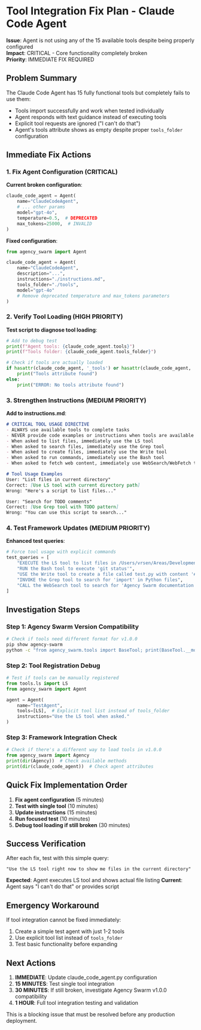 # Tool Integration Fix Plan - Claude Code Agent

**Issue**: Agent is not using any of the 15 available tools despite being properly configured  
**Impact**: CRITICAL - Core functionality completely broken  
**Priority**: IMMEDIATE FIX REQUIRED

## Problem Summary

The Claude Code Agent has 15 fully functional tools but completely fails to use them:
- Tools import successfully and work when tested individually
- Agent responds with text guidance instead of executing tools
- Explicit tool requests are ignored ("I can't do that")
- Agent's tools attribute shows as empty despite proper `tools_folder` configuration

## Immediate Fix Actions

### 1. Fix Agent Configuration (CRITICAL)

**Current broken configuration**:
```python
claude_code_agent = Agent(
    name="ClaudeCodeAgent",
    # ... other params
    model="gpt-4o",
    temperature=0.5,  # DEPRECATED
    max_tokens=25000,  # INVALID
)
```

**Fixed configuration**:
```python
from agency_swarm import Agent

claude_code_agent = Agent(
    name="ClaudeCodeAgent",
    description="...",
    instructions="./instructions.md",
    tools_folder="./tools",
    model="gpt-4o"
    # Remove deprecated temperature and max_tokens parameters
)
```

### 2. Verify Tool Loading (HIGH PRIORITY)

**Test script to diagnose tool loading**:
```python
# Add to debug test
print(f"Agent tools: {claude_code_agent.tools}")
print(f"Tools folder: {claude_code_agent.tools_folder}")

# Check if tools are actually loaded
if hasattr(claude_code_agent, '_tools') or hasattr(claude_code_agent, 'tools'):
    print("Tools attribute found")
else:
    print("ERROR: No tools attribute found")
```

### 3. Strengthen Instructions (MEDIUM PRIORITY)

**Add to instructions.md**:
```markdown
# CRITICAL TOOL USAGE DIRECTIVE
- ALWAYS use available tools to complete tasks
- NEVER provide code examples or instructions when tools are available
- When asked to list files, immediately use the LS tool
- When asked to search files, immediately use the Grep tool  
- When asked to create files, immediately use the Write tool
- When asked to run commands, immediately use the Bash tool
- When asked to fetch web content, immediately use WebSearch/WebFetch tools

# Tool Usage Examples
User: "List files in current directory"
Correct: [Use LS tool with current directory path]
Wrong: "Here's a script to list files..."

User: "Search for TODO comments"  
Correct: [Use Grep tool with TODO pattern]
Wrong: "You can use this script to search..."
```

### 4. Test Framework Updates (MEDIUM PRIORITY)

**Enhanced test queries**:
```python
# Force tool usage with explicit commands
test_queries = [
    "EXECUTE the LS tool to list files in /Users/vrsen/Areas/Development/code/agency-swarm/claude_code",
    "RUN the Bash tool to execute 'git status'",
    "USE the Write tool to create a file called test.py with content '# test'",
    "INVOKE the Grep tool to search for 'import' in Python files",
    "CALL the WebSearch tool to search for 'Agency Swarm documentation'"
]
```

## Investigation Steps

### Step 1: Agency Swarm Version Compatibility
```bash
# Check if tools need different format for v1.0.0
pip show agency-swarm
python -c "from agency_swarm.tools import BaseTool; print(BaseTool.__module__)"
```

### Step 2: Tool Registration Debug
```python
# Test if tools can be manually registered
from tools.ls import LS
from agency_swarm import Agent

agent = Agent(
    name="TestAgent",
    tools=[LS],  # Explicit tool list instead of tools_folder
    instructions="Use the LS tool when asked."
)
```

### Step 3: Framework Integration Check
```python
# Check if there's a different way to load tools in v1.0.0
from agency_swarm import Agency
print(dir(Agency))  # Check available methods
print(dir(claude_code_agent))  # Check agent attributes
```

## Quick Fix Implementation Order

1. **Fix agent configuration** (5 minutes)
2. **Test with single tool** (10 minutes)  
3. **Update instructions** (15 minutes)
4. **Run focused test** (10 minutes)
5. **Debug tool loading if still broken** (30 minutes)

## Success Verification

After each fix, test with this simple query:
```
"Use the LS tool right now to show me files in the current directory"
```

**Expected**: Agent executes LS tool and shows actual file listing
**Current**: Agent says "I can't do that" or provides script

## Emergency Workaround

If tool integration cannot be fixed immediately:
1. Create a simple test agent with just 1-2 tools
2. Use explicit tool list instead of `tools_folder`
3. Test basic functionality before expanding

## Next Actions

1. **IMMEDIATE**: Update claude_code_agent.py configuration
2. **15 MINUTES**: Test single tool integration
3. **30 MINUTES**: If still broken, investigate Agency Swarm v1.0.0 compatibility
4. **1 HOUR**: Full tool integration testing and validation

This is a blocking issue that must be resolved before any production deployment.